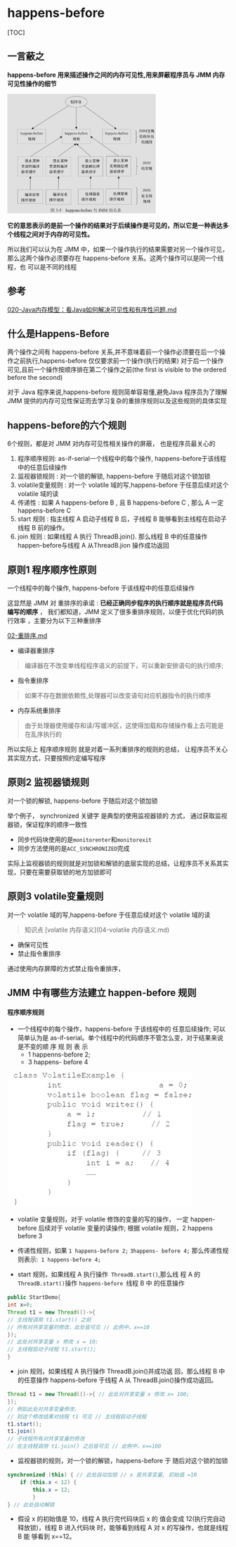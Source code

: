 #              happens-before

[TOC]

## 一言蔽之

**happens-before 用来描述操作之间的内存可见性,用来屏蔽程序员与 JMM 内存可见性操作的细节**

<img src="../../../assets/image-20200306122005450.png" alt="image-20200306122005450" style="zoom: 33%;" />

**它的意思表示的是前一个操作的结果对于后续操作是可见的，所以它是一种表达多个线程之间对于内存的可见性。**

所以我们可以认为在 JMM 中，如果一个操作执行的结果需要对另一个操作可见，那么这两个操作必须要存在 happens-before 关系。这两个操作可以是同一个线程，也 可以是不同的线程

## 参考

 [020-Java内存模型：看Java如何解决可见性和有序性问题.md](../01-tutorials/010-并发理论基础-1/020-Java内存模型：看Java如何解决可见性和有序性问题.md) 

## 什么是Happens-Before

两个操作之间有 happens-before 关系,并不意味着前一个操作必须要在后一个操作之前执行,happens-before 仅仅要求前一个操作(执行的结果) 对于后一个操作可见,且前一个操作按顺序排在第二个操作之前(the first is visible to the ordered before the second)

对于 Java 程序来说,happens-before 规则简单容易懂,避免Java 程序员为了理解 JMM 提供的内存可见性保证而去学习复杂的重排序规则以及这些规则的具体实现

## happens-before的六个规则

6个规则，都是对 JMM 对内存可见性相关操作的屏蔽， 也是程序员最关心的

1. 程序顺序规则: as-if-serial一个线程中的每个操作, happens-before于该线程中的任意后续操作
2. 监视器锁规则 : 对一个锁的解锁, happens-before 于随后对这个锁加锁
3. volatile变量规则 : 对一个 volatile 域的写,happens-before 于任意后续对这个 volatile 域的读
4. 传递性 : 如果 A happens-before B , 且 B happens-before C , 那么 A 一定 happens-before C
5. start 规则 :  指主线程 A 启动子线程 B 后，子线程 B 能够看到主线程在启动子线程 B 前的操作。
6. join 规则 : 如果线程 A 执行 ThreadB.join(). 那么线程 B 中的任意操作 happen-before与线程 A 从ThreadB.jion 操作成功返回

## 原则1 程序顺序性原则

一个线程中的每个操作, happens-before 于该线程中的任意后续操作

这显然是 JMM 对 重排序的承诺  :  **已经正确同步程序的执行顺序就是程序员代码编写的顺序** ， 我们都知道，JMM 定义了很多重排序规则，以便于优化代码的执行效率 ，主要分为以下三种重排序

 [02-重排序.md](02-重排序.md) 

- 编译器重排序

> 编译器在不改变单线程程序语义的前提下，可以重新安排语句的执行顺序;

- 指令重排序

> 如果不存在数据依赖性,处理器可以改变语句对应机器指令的执行顺序

- 内存系统重排序

> 由于处理器使用缓存和读/写缓冲区，这使得加载和存储操作看上去可能是在乱序执行的

所以实际上 程序顺序规则 就是对着一系列重排序的规则的总结， 让程序员不关心其实现方式，只要按照约定编写程序

## 原则2 监视器锁规则

对一个锁的解锁, happens-before 于随后对这个锁加锁

举个例子， synchronized 关键字 是典型的使用监视器锁的 方式， 通过获取监视器锁，保证程序的顺序一致性

- 同步代码块使用的是`monitorenter`和`monitorexit`
- 同步方法使用的是`ACC_SYNCHRONIZED`完成

实际上监视器锁的规则就是对加锁和解锁的底层实现的总结，让程序员不关系其实现，只要在需要获取锁的地方加锁即可

## 原则3 volatile变量规则

对一个 volatile 域的写,happens-before 于任意后续对这个 volatile 域的读

> 知识点  [volatile 内存语义](04-volatile 内存语义.md) 

- 确保可见性
- 禁止指令重排序

通过使用内存屏障的方式禁止指令重排序， 

## JMM 中有哪些方法建立 happen-before 规则

#### 程序顺序规则

- 一个线程中的每个操作，happens-before 于该线程中的 任意后续操作; 可以简单认为是 as-if-serial。单个线程中的代码顺序不管怎么变，对于结果来说是不变的顺 序 规 则 表 示 
  - 1 happenns-before 2; 
  - 3 happens- before 4

<img src="../../../assets/image-20200228174831591.png" alt="image-20200228174831591" style="zoom:50%;" />

- volatile 变量规则，对于 volatile 修饰的变量的写的操作， 一定 happen-before 后续对于 volatile 变量的读操作; 根据 volatile 规则，2 happens before 3

- 传递性规则，如果 `1 happens-before 2;` `3happens- before 4;` 那么传递性规则表示:` 1 happens-before 4;`

- start 规则，如果线程 A 执行操作` ThreadB.start()`,那么线 程 A 的 `ThreadB.start()`操作 `happens-before `线程 B 中
  的任意操作

```java
public StartDemo{
int x=0;
Thread t1 = new Thread(()->{
// 主线程调用 t1.start() 之前
// 所有对共享变量的修改，此处皆可见 // 此例中，x==10
});
// 此处对共享变量 x 修改 x = 10;
// 主线程启动子线程 t1.start();
}
```

- join 规则，如果线程 A 执行操作 ThreadB.join()并成功返 回，那么线程 B 中的任意操作 happens-before 于线程 A 从 ThreadB.join()操作成功返回。

```java
Thread t1 = new Thread(()->{ // 此处对共享变量 x 修改 x= 100;
});
// 例如此处对共享变量修改，
// 则这个修改结果对线程 t1 可见 // 主线程启动子线程
t1.start();
t1.join()
// 子线程所有对共享变量的修改
// 在主线程调用 t1.join() 之后皆可见 // 此例中，x==100
```

- 监视器锁的规则，对一个锁的解锁，happens-before 于 随后对这个锁的加锁

```java
synchronized (this) { // 此处自动加锁 // x 是共享变量, 初始值 =10
	if (this.x < 12) {
		this.x = 12; 
		}
} // 此处自动解锁
```

- 假设 x 的初始值是 10，线程 A 执行完代码块后 x 的 值会变成 12(执行完自动释放锁)，线程 B 进入代码块 时，能够看到线程 A 对 x 的写操作，也就是线程 B 能 够看到 x==12。